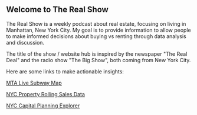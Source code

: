 ## Welcome to The Real Show

The Real Show is a weekly podcast about real estate, focusing on living in Manhattan, New York City. My goal is to provide information to allow people to make informed decisions about buying vs renting through data analysis and discussion. 

The title of the show / website hub is inspired by the newspaper "The Real Deal" and the radio show "The Big Show", both coming from New York City.

Here are some links to make actionable insights:

[MTA Live Subway Map](https://map.mta.info/#@40.772208,-73.9842111,12z)

[NYC Property Rolling Sales Data](https://www1.nyc.gov/site/finance/taxes/property-rolling-sales-data.page)

[NYC Capital Planning Explorer](https://capitalplanning.nyc.gov/)
